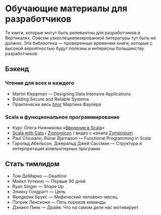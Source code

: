 # Обучающие материалы для разработчиков
Те книги, которые могут быть релевантны для разработчиков в Вертикалях. Совсем узкоспециализированной литературы тут быть не должно. Эта библиотека — проверенные временем книги, которые с высокой вероятностью будут полезны и интересны большинству разработчиков.

## Бэкенд
### Чтение для всех и каждого
- Martin Kleppman — Designing Data Intensive Applications
- Building Secure and Reliable Systems
- Практически весь [блог](https://martinfowler.com/) Мартина Фаулера

### Scala и функциональное программирование
- Курс Олега Нижникова «[Введение в Scala](https://stepik.org/course/16243/info)»
- [Scala with Cats](https://www.scalawithcats.com/) / [Zionomicon](https://www.zionomicon.com) / видео с канала [Zymposium](https://www.youtube.com/playlist?list=PLvdARMfvom9C8ss18he1P5vOcogawm5uC)
- Paul Chiusano, Rúnar Bjarnason — Functional Programming in Scala
- Гарольд Абельсон, Джеральд Джей Сассман — Структура и интерпретация компьютерных программ

## Стать тимлидом
- Том ДеМарко — Deadline
- Майкл Уоткинс — Первые 90 дней
- Ryan Singer — Shape Up
- Элияху Голдратт — Цель
- Фредерик Брукс — Мифический человеко-месяц
- Патрик Ленсиони — Пять пороков команды
- Дэниел Пинк — Драйв: Что на самом деле нас мотивирует
